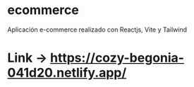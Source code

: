 # ecommerce
Aplicación e-commerce realizado con Reactjs, Vite y Tailwind


# Link -> https://cozy-begonia-041d20.netlify.app/
